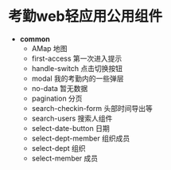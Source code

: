 # 考勤web轻应用公用组件
- **common**
    - AMap  地图
    - first-access  第一次进入提示
    - handle-switch 点击切换按钮
    - modal 我的考勤内的一些弹层
    - no-data 暂无数据
    - pagination 分页
    - search-checkin-form 头部时间导出等
    - search-users 搜索人组件
    - select-date-button 日期
    - select-dept-member 组织成员
    - select-dept 组织
    - select-member 成员
    